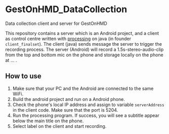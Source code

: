 # GestOnHMD_DataCollection
 Data collection client and server for GestOnHMD

This repository contains a server which is an Android project, and a client as control centre written with [processing](http://processing.org) on java (in founder `client_finalset`). The client (java) sends message the server to trigger the recording process. The server (Android) will record a 1.5s-stereo-audio-clip from the top and bottom mic on the phone and storage locally on the phone at ... . 

## How to use

1. Make sure that your PC and the Android are connected to the same WiFi.
2. Build the android project and run on a Android phone.
3. Check the phone's local IP address and assign to variable `serverAddress` in the client code. Make sure that the port is 5204.
4. Run the processing program. If success, you will see a subtitle appear below the main title on the phone.
5. Select label on the client and start recording. 



